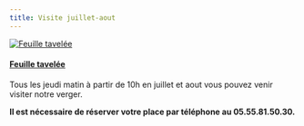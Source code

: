 ```yaml
---
title: Visite juillet-aout 
---
```


<div class="image-container">
    <a class="thumbnail" href="{{ site.baseurl }}/assets/images/visite/visite.jpg">
        <img src="{{ site.baseurl }}/assets/images/visite/visite-vignette.jpg" alt="Feuille tavelée" title="Feuille tavelée" />
        <h4 class="thumbnail-title">Feuille tavelée</h4>
    </a>
</div>

Tous les jeudi matin à partir de 10h en juillet et aout vous pouvez venir visiter notre verger.

**Il est nécessaire de réserver votre place par téléphone au 05.55.81.50.30.**
